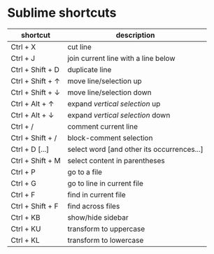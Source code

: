 # Sublime shortcuts

| shortcut | description |
|----------|-------------|
| Ctrl + X | cut line |
| Ctrl + J | join current line with a line below |
| Ctrl + Shift + D | duplicate line |
| Ctrl + Shift + &uarr; | move line/selection up |
| Ctrl + Shift + &darr; | move line/selection down |
| Ctrl + Alt + &uarr; | expand *vertical selection* up |
| Ctrl + Alt + &darr; | expand *vertical selection* down |
| Ctrl + / | comment current line |
| Ctrl + Shift + / | block-comment selection |
| Ctrl + D [...] | select word [and other its occurrences...] |
| Ctrl + Shift + M | select content in parentheses |
| Ctrl + P | go to a file |
| Ctrl + G | go to line in current file |
| Ctrl + F | find in current file |
| Ctrl + Shift + F | find across files |
| Ctrl + KB | show/hide sidebar |
| Ctrl + KU | transform to uppercase |
| Ctrl + KL | transform to lowercase |

